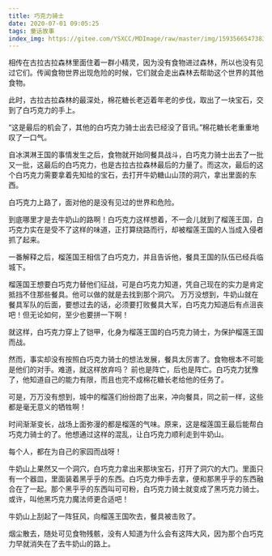 ```yaml
---
title: 巧克力骑士
date: 2020-07-01 09:05:25
tags: 童话故事
index_img: https://gitee.com/YSXCC/MDImage/raw/master/img/1593566547383.jpeg
---
```

相传在古拉古拉森林里面住着一群小精灵，因为没有食物进过森林，所以也没有见过它们。传闻食物世界出现危险的时候，它们就会走出森林去帮助这个世界的其他食物。

此时，古拉古拉森林的最深处，棉花糖长老迈着年老的步伐，取出了一块宝石，交到了白巧克力的手上。

“这是最后的机会了，其他的白巧克力骑士出去已经没了音讯。”棉花糖长老重重地叹了一口气。

自冰淇淋王国的事情发生之后，食物就开始同餐具战斗，白巧克力骑士出去了一批又一批，这最后的白巧克力，也是古拉古拉森林最后的力量了。而这次，最后的这个白巧克力需要拿着先知给的宝石，去打开牛奶糖山山顶的洞穴，拿出里面的东西。

白巧克力上路了，面对他的是没有见过的世界和危险。

到底哪里才是去牛奶山的路啊！白巧克力这样想着，不一会儿就到了榴莲王国，白巧克力实在是受不了这样的味道，正打算绕路而行，却被榴莲王国的人当成入侵者抓了起来。

一番解释之后，榴莲国王相信了白巧克力，并且告诉他，餐具王国的队伍已经兵临城下。

榴莲国王想要白巧克力替他们征战，可是白巧克力知道，凭自己现在的实力是肯定抵挡不住那些餐具。他可以做的就是去找到那个洞穴。
万万没想到，牛奶山就在餐具军队的后面，要想过去的话，必须要打败餐具大军，白巧克力知道后有点沮丧吧！但无论如何，至少也要拼一下啊！

就这样，白巧克力穿上了铠甲，化身为榴莲王国的白巧克力骑士，为保护榴莲王国而战。

然而，事实却没有按照白巧克力骑士的想法发展，餐具太厉害了。食物根本不可能是他们的对手。难道，就这样放弃吗？
前也是阵亡，后也是阵亡。白巧克力犹豫了，他知道自己的能力有限，而且也完不成棉花糖长老给他的任务了。

可是，万万没有想到，城中的榴莲们纷纷跑了出来，冲向餐具，同之前一样，这些都是毫无意义的牺牲啊！

时间渐渐变长，战场上面弥漫的都是榴莲的气味。原来，这是榴莲国王最后能帮白巧克力骑士的了。他想通过这样的混乱，让白巧克力顺利走到牛奶山。

每个人，都在为自己的家园而战呀！

牛奶山上果然又一个洞穴，白巧克力拿出来那块宝石，打开了洞穴的大门。里面只有一个器皿，里面装着黑乎乎的东西。白巧克力伸手去拿，便和那黑乎乎的东西融合在了一起。那个黑乎乎的东西叫可可粉，白巧克力骑士就变成了黑巧克力骑士。或许，叫他黑巧克力魔法师更合适吧！

牛奶山上刮起了一阵狂风，向榴莲王国吹去，餐具被击败了。

烟尘散去，随处可见食物残骸，没有人知道为什么会有这阵大风，因为那个白巧克力早就消失在了去牛奶山的路上。